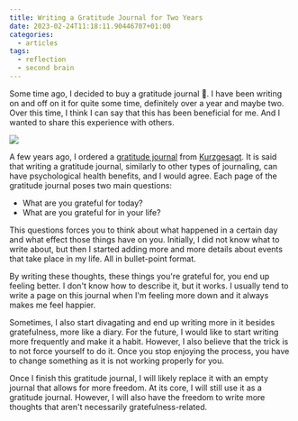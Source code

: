 ```yaml
---
title: Writing a Gratitude Journal for Two Years
date: 2023-02-24T11:18:11.90446707+01:00
categories:
  - articles
tags:
  - reflection
  - second brain
---
```


Some time ago, I decided to buy a gratitude journal 📓. I have been writing on and off on it for quite some time, definitely over a year and maybe two. Over this time, I think I can say that this has been beneficial for me. And I wanted to share this experience with others.

<!--more-->

<style>
  .journal { max-width: 15rem }
</style>

![](cdn:/de0448cd49e87b023d5451001f89fa25f86096c5fa68c5bd738f0caf42fcc576?class=right+journal)

A few years ago, I ordered a [gratitude journal](https://en.wikipedia.org/wiki/Gratitude_journal) from [Kurzgesagt](https://kurzgesagt.org). It is said that writing a gratitude journal, similarly to other types of journaling, can have psychological health benefits, and I would agree. Each page of the gratitude journal poses two main questions:

- What are you grateful for today?
- What are you grateful for in your life?

This questions forces you to think about what happened in a certain day and what effect those things have on you. Initially, I did not know what to write about, but then I started adding more and more details about events that take place in my life. All in bullet-point format.

By writing these thoughts, these things you're grateful for, you end up feeling better. I don't know how to describe it, but it works. I usually tend to write a page on this journal when I'm feeling more down and it always makes me feel happier.

Sometimes, I also start divagating and end up writing more in it besides gratefulness, more like a diary. For the future, I would like to start writing more frequently and make it a habit. However, I also believe that the trick is to not force yourself to do it. Once you stop enjoying the process, you have to change something as it is not working properly for you.

Once I finish this gratitude journal, I will likely replace it with an empty journal that allows for more freedom. At its core, I will still use it as a gratitude journal. However, I will also have the freedom to write more thoughts that aren't necessarily gratefulness-related.
